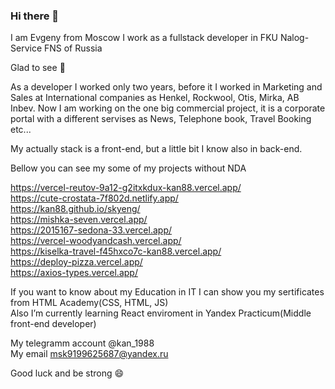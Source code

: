 ### Hi there 👋
I am Evgeny from Moscow
I work as a fullstack developer in FKU Nalog-Service FNS of Russia

Glad to see 🔭

As a developer I worked only two years, before it I worked in Marketing and Sales at International companies as Henkel, Rockwool, Otis, Mirka, AB Inbev.
Now I am working on the one big commercial project, it is a corporate portal with a different servises as News, Telephone book, Travel Booking etc...

My actually stack is a front-end, but a little bit I know also in back-end. 

Bellow you can see my some of my projects without NDA

https://vercel-reutov-9a12-g2itxkdux-kan88.vercel.app/ <br>
https://cute-crostata-7f802d.netlify.app/ <br>
https://kan88.github.io/skyeng/ <br>
https://mishka-seven.vercel.app/ <br>
https://2015167-sedona-33.vercel.app/ <br>
https://vercel-woodyandcash.vercel.app/ <br>
https://kiselka-travel-f45hxco7c-kan88.vercel.app/ <br>
https://deploy-pizza.vercel.app/ <br>
https://axios-types.vercel.app/ <br>

If you want to know about my Education in IT I can show you my sertificates from HTML Academy(CSS, HTML, JS)<br>
Also I’m currently learning React enviroment in Yandex Practicum(Middle front-end developer)

My telegramm account @kan_1988 <br>
My email msk9199625687@yandex.ru

Good luck and be strong 😄


<!--
**kan88/kan88** is a ✨ _special_ ✨ repository because its `README.md` (this file) appears on your GitHub profile.

Here are some ideas to get you started:

- 🔭 I’m currently working on ...
- 🌱 I’m currently learning ...
- 👯 I’m looking to collaborate on ...
- 🤔 I’m looking for help with ...
- 💬 Ask me about ...
- 📫 How to reach me: ...
- 😄 Pronouns: ...
- ⚡ Fun fact: ...
-->
